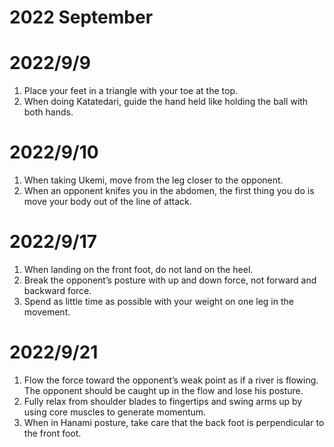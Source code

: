 # 2022 September

# 2022/9/9
1. Place your feet in a triangle with your toe at the top.
2. When doing Katatedari, guide the hand held like holding the ball with both hands.

# 2022/9/10
1. When taking Ukemi, move from the leg closer to the opponent.
2. When an opponent knifes you in the abdomen, the first thing you do is move your body out of the line of attack.

# 2022/9/17
1. When landing on the front foot, do not land on the heel.
2. Break the opponent’s posture with up and down force, not forward and backward force.
3. Spend as little time as possible with your weight on one leg in the movement.

# 2022/9/21
1. Flow the force toward the opponent’s weak point as if a river is flowing. The opponent should be caught up in the flow and lose his posture.
2. Fully relax from shoulder blades to fingertips and swing arms up by using core muscles to generate momentum.
3. When in Hanami posture, take care that the back foot is perpendicular to the front foot.